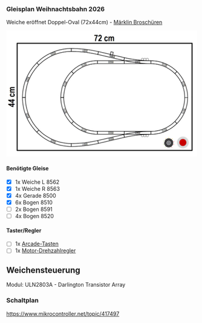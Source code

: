 ### Gleisplan Weihnachtsbahn 2026

Weiche eröffnet Doppel-Oval (72x44cm) - [Märklin Broschüren](https://digital.spur-z.de/gleisplaene/)

![Doppel Oval](https://github.com/ms-webdev/mini-club-arduino/raw/main/images/gleisplan-doppel-oval-01.png)

#### Benötigte Gleise

- [x] 1x Weiche L 8562
- [x] 1x Weiche R 8563
- [x] 4x Gerade 8500
- [x] 6x Bogen 8510
- [ ] 2x Bogen 8591
- [ ] 4x Bogen 8520

#### Taster/Regler

- [ ] 1x [Arcade-Tasten](https://www.amazon.de/EG-STARTS-beleuchtet-Arcade-Tasten-Mikroschalter/dp/B01N549IDL)
- [ ] 1x [Motor-Drehzahlregler](https://www.amazon.de/RUNCCI-YUN-Motor-Drehzahlsteller-drehzahlregler-Motordrehzahl-Potentiometer/dp/B09L7XGGTR)

## Weichensteuerung
Modul: ULN2803A - Darlington Transistor Array

### Schaltplan
https://www.mikrocontroller.net/topic/417497